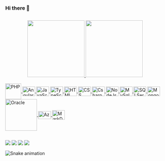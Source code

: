 ### Hi there 👋

##

<div align="center">
  <a href="https://github.com/marlon-araujo">
  <img height="180em" src="https://github-readme-stats.vercel.app/api?username=marlon-araujo&show_icons=true&theme=algolia&include_all_commits=true&count_private=true"/>
  <img height="180em" src="https://github-readme-stats.vercel.app/api/top-langs/?username=marlon-araujo&layout=compact&langs_count=7&theme=algolia"/>
</div>

<div style="display: inline_block"><br>
  <img align="center" title="PHP" height="50" width="50" src="https://cdn.jsdelivr.net/gh/devicons/devicon/icons/php/php-plain.svg" />   
  <img align="center" title="Angular" height="30" width="40" src="https://cdn.jsdelivr.net/gh/devicons/devicon/icons/angularjs/angularjs-plain.svg" />        
  <img align="center" title="JavaScript" height="30" width="40" src="https://cdn.jsdelivr.net/gh/devicons/devicon/icons/javascript/javascript-plain.svg" />
  <img align="center" title="TypeScript" height="30" width="40" src="https://cdn.jsdelivr.net/gh/devicons/devicon/icons/typescript/typescript-plain.svg" />
  <img align="center" title="HTML" height="30" width="40" src="https://cdn.jsdelivr.net/gh/devicons/devicon/icons/html5/html5-plain-wordmark.svg" />
  <img align="center" title="CSS" height="30" width="40" src="https://cdn.jsdelivr.net/gh/devicons/devicon/icons/css3/css3-plain-wordmark.svg" />
  <img align="center" title="Csharp (C#)" height="30" width="40" src="https://cdn.jsdelivr.net/gh/devicons/devicon/icons/csharp/csharp-plain.svg" />
  <img align="center" title="NodeJs" height="30" width="40" src="https://cdn.jsdelivr.net/gh/devicons/devicon/icons/nodejs/nodejs-original.svg" />
  <img align="center" title="MySql" height="30" width="40" src="https://cdn.jsdelivr.net/gh/devicons/devicon/icons/mysql/mysql-plain.svg" />
  <img align="center" title="SQLServer" height="30" width="40" src="https://cdn.jsdelivr.net/gh/devicons/devicon/icons/microsoftsqlserver/microsoftsqlserver-plain.svg" />
  <img align="center" title="MongoDB" height="30" width="40" src="https://cdn.jsdelivr.net/gh/devicons/devicon/icons/mongodb/mongodb-plain.svg" />
  <img align="center" title="Oracle" height="100" width="100" src="https://cdn.jsdelivr.net/gh/devicons/devicon/icons/oracle/oracle-original.svg" />
  <img align="center" title="Azure DevOps" height="25" width="40" src="https://cdn.jsdelivr.net/gh/devicons/devicon/icons/azure/azure-original.svg" />
  <img align="center" title="MarkDown" height="30" width="40"  src="https://cdn.jsdelivr.net/gh/devicons/devicon/icons/markdown/markdown-original.svg" />
</div>

##

<div> 
  <a href="https://api.whatsapp.com/send?phone=5518996321121" target="_blank"><img src="https://img.shields.io/badge/WhatsApp-25D366?style=for-the-badge&logo=whatsapp&logoColor=white"></a>
  <a href="https://instagram.com/marlll.on" target="_blank"><img src="https://img.shields.io/badge/-Instagram-%23E4405F?style=for-the-badge&logo=instagram&logoColor=white"></a>
  <a href="mailto:marlon_mat@hotmail.com"><img src="https://img.shields.io/badge/Microsoft_Outlook-0078D4?style=for-the-badge&logo=microsoft-outlook&logoColor=white"></a>
  <a href="https://www.linkedin.com/in/marlon-de-araujo/" target="_blank"><img src="https://img.shields.io/badge/-LinkedIn-%230077B5?style=for-the-badge&logo=linkedin&logoColor=white"></a> 
 
  ![Snake animation](https://github.com/marlon-araujo/marlon-araujo/blob/output/github-contribution-grid-snake.svg)
 
</div>
